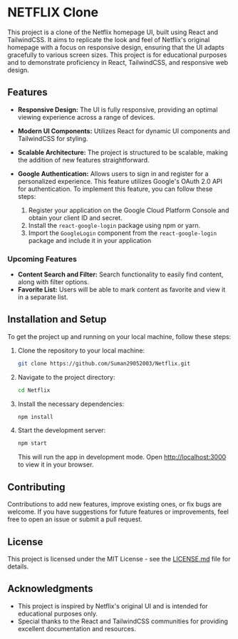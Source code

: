 # NETFLIX Clone

This project is a clone of the Netflix homepage UI, built using React and TailwindCSS. It aims to replicate the look and feel of Netflix's original homepage with a focus on responsive design, ensuring that the UI adapts gracefully to various screen sizes. This project is for educational purposes and to demonstrate proficiency in React, TailwindCSS, and responsive web design.

## Features

- **Responsive Design:** The UI is fully responsive, providing an optimal viewing experience across a range of devices.
- **Modern UI Components:** Utilizes React for dynamic UI components and TailwindCSS for styling.
- **Scalable Architecture:** The project is structured to be scalable, making the addition of new features straightforward.

- **Google Authentication:** Allows users to sign in and register for a personalized experience. This feature utilizes Google's OAuth 2.0 API for authentication. To implement this feature, you can follow these steps:
  1. Register your application on the Google Cloud Platform Console and obtain your client ID and secret.
  2. Install the `react-google-login` package using npm or yarn.
  3. Import the `GoogleLogin` component from the `react-google-login` package and include it in your application

### Upcoming Features

- **Content Search and Filter:** Search functionality to easily find content, along with filter options.
- **Favorite List:** Users will be able to mark content as favorite and view it in a separate list.

## Installation and Setup

To get the project up and running on your local machine, follow these steps:

1. Clone the repository to your local machine:

   ```bash
   git clone https://github.com/Suman29052003/Netflix.git
   ```

2. Navigate to the project directory:

   ```bash
   cd Netflix
   ```

3. Install the necessary dependencies:

   ```bash
   npm install
   ```

4. Start the development server:

   ```bash
   npm start
   ```

   This will run the app in development mode. Open [http://localhost:3000](http://localhost:3000) to view it in your browser.

## Contributing

Contributions to add new features, improve existing ones, or fix bugs are welcome. If you have suggestions for future features or improvements, feel free to open an issue or submit a pull request.

## License

This project is licensed under the MIT License - see the [LICENSE.md](LICENSE) file for details.

## Acknowledgments

- This project is inspired by Netflix's original UI and is intended for educational purposes only.
- Special thanks to the React and TailwindCSS communities for providing excellent documentation and resources.

```